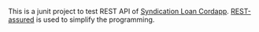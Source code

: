 This is a junit project to test REST API of [Syndication Loan Cordapp](https://gitlab.cloud-chinasystems.com/dayub/cordapp-syndication-loan). [REST-assured](http://rest-assured.io/) is used to simplify the programming.